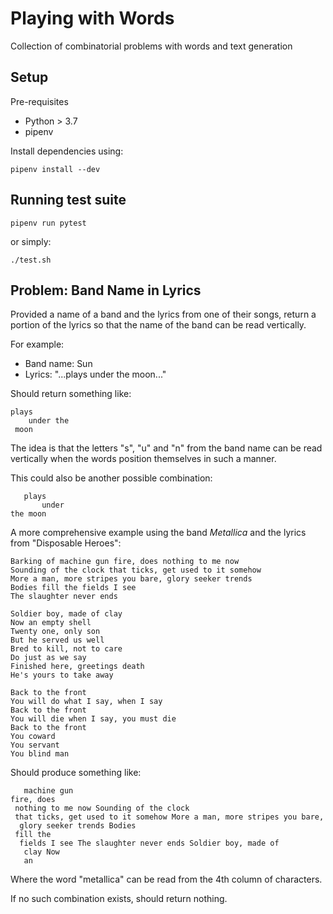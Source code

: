 # Playing with Words

Collection of combinatorial problems with words and text generation

## Setup

Pre-requisites

- Python > 3.7
- pipenv

Install dependencies using:

```
pipenv install --dev
```

## Running test suite

```
pipenv run pytest
```

or simply:

```
./test.sh
```

## Problem: Band Name in Lyrics

Provided a name of a band and the lyrics from one of their songs, return a portion of the lyrics so that the name of the band can be read vertically.

For example:

*   Band name: Sun
*   Lyrics: "...plays under the moon..."

Should return something like:

```
plays
    under the
 moon
```

The idea is that the letters "s", "u" and "n" from the band name can be read vertically when the words position themselves in such a manner.

This could also be another possible combination:

```
   plays
       under
the moon
```

A more comprehensive example using the band _Metallica_ and the lyrics from "Disposable Heroes":

```
Barking of machine gun fire, does nothing to me now
Sounding of the clock that ticks, get used to it somehow
More a man, more stripes you bare, glory seeker trends
Bodies fill the fields I see
The slaughter never ends

Soldier boy, made of clay
Now an empty shell
Twenty one, only son
But he served us well
Bred to kill, not to care
Do just as we say
Finished here, greetings death
He's yours to take away

Back to the front
You will do what I say, when I say
Back to the front
You will die when I say, you must die
Back to the front
You coward
You servant
You blind man
```

Should produce something like:

```
   machine gun
fire, does
 nothing to me now Sounding of the clock
 that ticks, get used to it somehow More a man, more stripes you bare,
  glory seeker trends Bodies
 fill the
  fields I see The slaughter never ends Soldier boy, made of
   clay Now
   an
```

Where the word "metallica" can be read from the 4th column of characters.

If no such combination exists, should return nothing.
